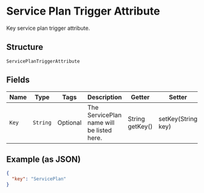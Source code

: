 
# Service Plan Trigger Attribute

Key service plan trigger attribute.

## Structure

`ServicePlanTriggerAttribute`

## Fields

| Name | Type | Tags | Description | Getter | Setter |
|  --- | --- | --- | --- | --- | --- |
| `Key` | `String` | Optional | The ServicePlan name will be listed here. | String getKey() | setKey(String key) |

## Example (as JSON)

```json
{
  "key": "ServicePlan"
}
```

